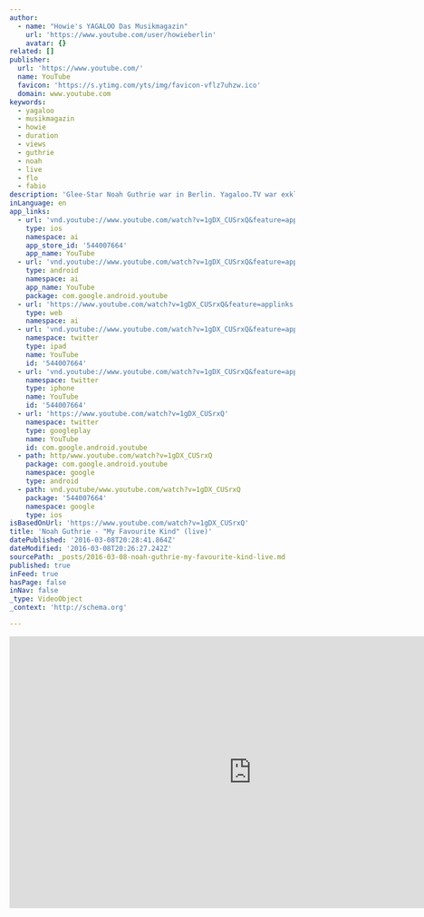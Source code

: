 ```yaml
---
author:
  - name: "Howie's YAGALOO Das Musikmagazin"
    url: 'https://www.youtube.com/user/howieberlin'
    avatar: {}
related: []
publisher:
  url: 'https://www.youtube.com/'
  name: YouTube
  favicon: 'https://s.ytimg.com/yts/img/favicon-vflz7uhzw.ico'
  domain: www.youtube.com
keywords:
  - yagaloo
  - musikmagazin
  - howie
  - duration
  - views
  - guthrie
  - noah
  - live
  - flo
  - fabio
description: 'Glee-Star Noah Guthrie war in Berlin. Yagaloo.TV war exklusiv dabei. Hier ist sein Song "My favourite kind" live aus dem Privatclub, Berlin! Hammer! ************************************************************************* ► Jetzt Abonnieren: http://bit.ly/1E8SxTX ► Finde uns auf Facebook: https://www.facebook.com/yagaloo.TV ► Folge uns auf Twitter: https://twitter.com/yagalooTV ► Website: http://www.yagaloo.com/ *************************************************************************'
inLanguage: en
app_links:
  - url: 'vnd.youtube://www.youtube.com/watch?v=1gDX_CUSrxQ&feature=applinks'
    type: ios
    namespace: ai
    app_store_id: '544007664'
    app_name: YouTube
  - url: 'vnd.youtube://www.youtube.com/watch?v=1gDX_CUSrxQ&feature=applinks'
    type: android
    namespace: ai
    app_name: YouTube
    package: com.google.android.youtube
  - url: 'https://www.youtube.com/watch?v=1gDX_CUSrxQ&feature=applinks'
    type: web
    namespace: ai
  - url: 'vnd.youtube://www.youtube.com/watch?v=1gDX_CUSrxQ&feature=applinks'
    namespace: twitter
    type: ipad
    name: YouTube
    id: '544007664'
  - url: 'vnd.youtube://www.youtube.com/watch?v=1gDX_CUSrxQ&feature=applinks'
    namespace: twitter
    type: iphone
    name: YouTube
    id: '544007664'
  - url: 'https://www.youtube.com/watch?v=1gDX_CUSrxQ'
    namespace: twitter
    type: googleplay
    name: YouTube
    id: com.google.android.youtube
  - path: http/www.youtube.com/watch?v=1gDX_CUSrxQ
    package: com.google.android.youtube
    namespace: google
    type: android
  - path: vnd.youtube/www.youtube.com/watch?v=1gDX_CUSrxQ
    package: '544007664'
    namespace: google
    type: ios
isBasedOnUrl: 'https://www.youtube.com/watch?v=1gDX_CUSrxQ'
title: 'Noah Guthrie - "My Favourite Kind" (live)'
datePublished: '2016-03-08T20:28:41.864Z'
dateModified: '2016-03-08T20:26:27.242Z'
sourcePath: _posts/2016-03-08-noah-guthrie-my-favourite-kind-live.md
published: true
inFeed: true
hasPage: false
inNav: false
_type: VideoObject
_context: 'http://schema.org'

---
```

<iframe src="https://cdn.embedly.com/widgets/media.html?src=https%3A%2F%2Fwww.youtube.com%2Fembed%2F1gDX_CUSrxQ%3Ffeature%3Doembed&amp;url=https%3A%2F%2Fwww.youtube.com%2Fwatch%3Fv%3D1gDX_CUSrxQ&amp;image=https%3A%2F%2Fi.ytimg.com%2Fvi%2F1gDX_CUSrxQ%2Fhqdefault.jpg&amp;key=b7d04c9b404c499eba89ee7072e1c4f7&amp;type=text%2Fhtml&amp;schema=youtube" width="854" height="480" scrolling="no" frameborder="0" allowfullscreen="allowfullscreen" style=""></iframe>